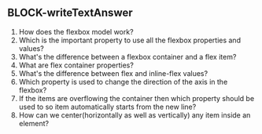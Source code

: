 ## BLOCK-writeTextAnswer

1. How does the flexbox model work?
2. Which is the important property to use all the flexbox properties and values?
3. What's the difference between a flexbox container and a flex item?
4. What are flex container properties?
5. What's the difference between flex and inline-flex values?
6. Which property is used to change the direction of the axis in the flexbox?
7. If the items are overflowing the container then which property should be used to so item automatically starts from the new line?
8. How can we center(horizontally as well as vertically) any item inside an element?

